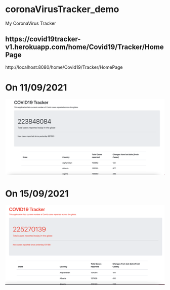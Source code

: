 # coronaVirusTracker_demo
My CoronaVirus Tracker

<h2> https://covid19tracker-v1.herokuapp.com/home/Covid19/Tracker/HomePage</h2>

http://localhost:8080/home/Covid19/Tracker/HomePage

<h1>On 11/09/2021</h1>

<img src="src/main/resources/static/Screen Shot 2021-09-12 at 1.06.50.png" alt="Web application">

<h1>On 15/09/2021</h1>
<img src="src/main/resources/static/Screen Shot 2021-09-15 at 13.24.48.png" alt="Web application">


